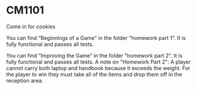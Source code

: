 # CM1101
Come in for cookies


You can find  “Beginnings of a Game” in the folder "homework part 1". It is fully functional and passes all tests.

You can find  “Improving the Game” in the folder "homework part 2". It is fully functional and passes all tests.
A note on "Homework Part 2":
A player cannot carry both laptop and handbook because it exceeds the weight.
For the player to win they must take all of the items and drop them off in the reception area.
